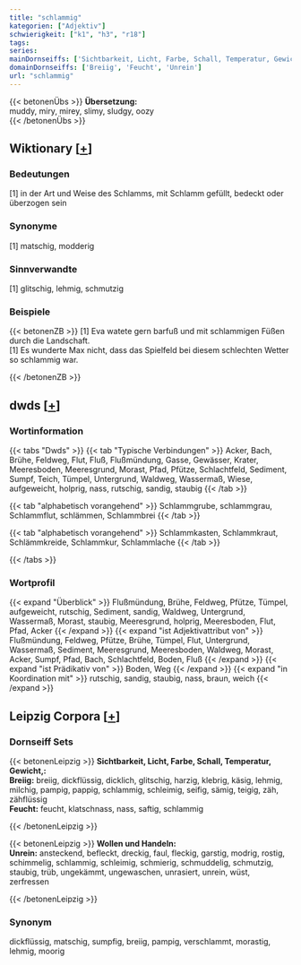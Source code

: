 ```yaml
---
title: "schlammig"
kategorien: ["Adjektiv"]
schwierigkeit: ["k1", "h3", "r18"]
tags:
series:
mainDornseiffs: ['Sichtbarkeit, Licht, Farbe, Schall, Temperatur, Gewicht,', 'Wollen und Handeln']
domainDornseiffs: ['Breiig', 'Feucht', 'Unrein']
url: "schlammig"
---
```


{{< betonenÜbs >}}
**Übersetzung:**  
muddy, miry, mirey, slimy, sludgy, oozy  
{{< /betonenÜbs >}}

## Wiktionary [[+](https://de.wiktionary.org/wiki/schlammig)]

### Bedeutungen
[1] in der Art und Weise des Schlamms, mit Schlamm gefüllt, bedeckt oder überzogen sein  

### Synonyme
[1] matschig, modderig  

### Sinnverwandte
[1] glitschig, lehmig, schmutzig  

### Beispiele
{{< betonenZB >}}
[1] Eva watete gern barfuß und mit schlammigen Füßen durch die Landschaft.  
[1] Es wunderte Max nicht, dass das Spielfeld bei diesem schlechten Wetter so schlammig war.  

{{< /betonenZB >}}


## dwds [[+](https://www.dwds.de/wb/schlammig)]

### Wortinformation
{{< tabs "Dwds" >}}
{{< tab "Typische Verbindungen" >}}
Acker, Bach, Brühe, Feldweg, Flut, Fluß, Flußmündung, Gasse, Gewässer, Krater, Meeresboden, Meeresgrund, Morast, Pfad, Pfütze, Schlachtfeld, Sediment, Sumpf, Teich, Tümpel, Untergrund, Waldweg, Wassermaß, Wiese, aufgeweicht, holprig, nass, rutschig, sandig, staubig
{{< /tab >}}

{{< tab "alphabetisch vorangehend" >}}
Schlammgrube, schlammgrau, Schlammflut, schlämmen, Schlammbrei
{{< /tab >}}

{{< tab "alphabetisch vorangehend" >}}
Schlammkasten, Schlammkraut, Schlämmkreide, Schlammkur, Schlammlache
{{< /tab >}}

{{< /tabs >}}

### Wortprofil
{{< expand "Überblick" >}} Flußmündung, Brühe, Feldweg, Pfütze, Tümpel, aufgeweicht, rutschig, Sediment, sandig, Waldweg, Untergrund, Wassermaß, Morast, staubig, Meeresgrund, holprig, Meeresboden, Flut, Pfad, Acker {{< /expand >}}
{{< expand "ist Adjektivattribut von" >}} Flußmündung, Feldweg, Pfütze, Brühe, Tümpel, Flut, Untergrund, Wassermaß, Sediment, Meeresgrund, Meeresboden, Waldweg, Morast, Acker, Sumpf, Pfad, Bach, Schlachtfeld, Boden, Fluß {{< /expand >}}
{{< expand "ist Prädikativ von" >}} Boden, Weg {{< /expand >}}
{{< expand "in Koordination mit" >}} rutschig, sandig, staubig, nass, braun, weich {{< /expand >}}

## Leipzig Corpora [[+](https://corpora.uni-leipzig.de/en/res?word=schlammig&corpusId=deu_newscrawl-public_2018)]

### Dornseiff Sets
{{< betonenLeipzig >}}
**Sichtbarkeit, Licht, Farbe, Schall, Temperatur, Gewicht,:**  
**Breiig:** breiig, dickflüssig, dicklich, glitschig, harzig, klebrig, käsig, lehmig, milchig, pampig, pappig, schlammig, schleimig, seifig, sämig, teigig, zäh, zähflüssig  
**Feucht:** feucht, klatschnass, nass, saftig, schlammig  

{{< /betonenLeipzig >}}


{{< betonenLeipzig >}}
**Wollen und Handeln:**  
**Unrein:** ansteckend, befleckt, dreckig, faul, fleckig, garstig, modrig, rostig, schimmelig, schlammig, schleimig, schmierig, schmuddelig, schmutzig, staubig, trüb, ungekämmt, ungewaschen, unrasiert, unrein, wüst, zerfressen  

{{< /betonenLeipzig >}}

### Synonym
dickflüssig, matschig, sumpfig, breiig, pampig, verschlammt, morastig, lehmig, moorig

